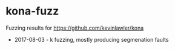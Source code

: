 # kona-fuzz
Fuzzing results for https://github.com/kevinlawler/kona

- 2017-08-03 - k fuzzing, mostly producing segmenation faults
